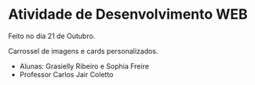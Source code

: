 # Atividade de Desenvolvimento WEB

Feito no dia 21 de Outubro.

Carrossel de imagens e cards personalizados.

- Alunas: Grasielly Ribeiro e Sophia Freire
- Professor Carlos Jair Coletto
